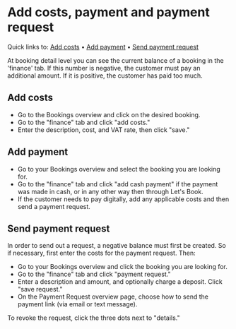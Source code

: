# Add costs, payment and payment request

Quick links to: [Add costs](#add-costs) • [Add payment](#add-payment) • [Send payment request](#send-payment-request)

At booking detail level you can see the current balance of a booking in the 'finance' tab. If this number is negative, the customer must pay an additional amount. If it is positive, the customer has paid too much.

## Add costs

- Go to the Bookings overview and click on the desired booking.
- Go to the "finance" tab and click "add costs."
- Enter the description, cost, and VAT rate, then click "save."

## Add payment

- Go to your Bookings overview and select the booking you are looking for.
- Go to the "finance" tab and click "add cash payment" if the payment was made in cash, or in any other way then through Let's Book.
- If the customer needs to pay digitally, add any applicable costs and then send a payment request.

## Send payment request

In order to send out a request, a negative balance must first be created. So if necessary, first enter the costs for the payment request. Then:

- Go to your Bookings overview and click the booking you are looking for.
- Go to the "finance" tab and click "payment request."
- Enter a description and amount, and optionally charge a deposit. Click "save request."
- On the Payment Request overview page, choose how to send the payment link (via email or text message).

To revoke the request, click the three dots next to "details."
